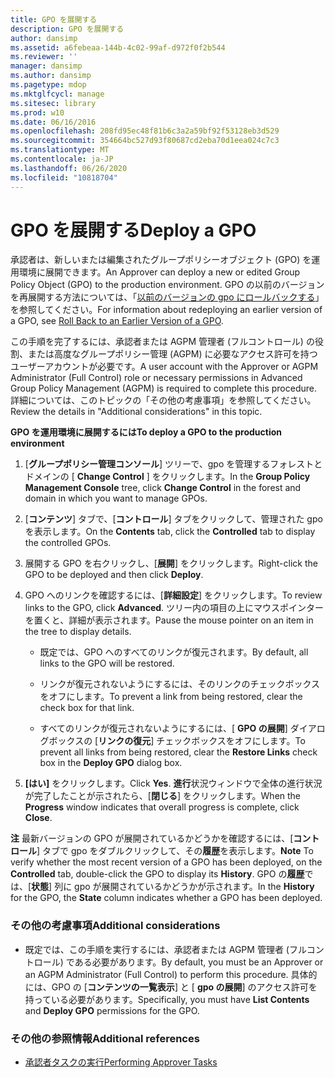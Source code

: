 ```yaml
---
title: GPO を展開する
description: GPO を展開する
author: dansimp
ms.assetid: a6febeaa-144b-4c02-99af-d972f0f2b544
ms.reviewer: ''
manager: dansimp
ms.author: dansimp
ms.pagetype: mdop
ms.mktglfcycl: manage
ms.sitesec: library
ms.prod: w10
ms.date: 06/16/2016
ms.openlocfilehash: 208fd95ec48f81b6c3a2a59bf92f53128eb3d529
ms.sourcegitcommit: 354664bc527d93f80687cd2eba70d1eea024c7c3
ms.translationtype: MT
ms.contentlocale: ja-JP
ms.lasthandoff: 06/26/2020
ms.locfileid: "10818704"
---
```

# <span data-ttu-id="d653e-103">GPO を展開する</span><span class="sxs-lookup"><span data-stu-id="d653e-103">Deploy a GPO</span></span>


<span data-ttu-id="d653e-104">承認者は、新しいまたは編集されたグループポリシーオブジェクト (GPO) を運用環境に展開できます。</span><span class="sxs-lookup"><span data-stu-id="d653e-104">An Approver can deploy a new or edited Group Policy Object (GPO) to the production environment.</span></span> <span data-ttu-id="d653e-105">GPO の以前のバージョンを再展開する方法については、「[以前のバージョンの gpo にロールバックする](roll-back-to-an-earlier-version-of-a-gpo-agpm40.md)」を参照してください。</span><span class="sxs-lookup"><span data-stu-id="d653e-105">For information about redeploying an earlier version of a GPO, see [Roll Back to an Earlier Version of a GPO](roll-back-to-an-earlier-version-of-a-gpo-agpm40.md).</span></span>

<span data-ttu-id="d653e-106">この手順を完了するには、承認者または AGPM 管理者 (フルコントロール) の役割、または高度なグループポリシー管理 (AGPM) に必要なアクセス許可を持つユーザーアカウントが必要です。</span><span class="sxs-lookup"><span data-stu-id="d653e-106">A user account with the Approver or AGPM Administrator (Full Control) role or necessary permissions in Advanced Group Policy Management (AGPM) is required to complete this procedure.</span></span> <span data-ttu-id="d653e-107">詳細については、このトピックの「その他の考慮事項」を参照してください。</span><span class="sxs-lookup"><span data-stu-id="d653e-107">Review the details in "Additional considerations" in this topic.</span></span>

**<span data-ttu-id="d653e-108">GPO を運用環境に展開するには</span><span class="sxs-lookup"><span data-stu-id="d653e-108">To deploy a GPO to the production environment</span></span>**

1.  <span data-ttu-id="d653e-109">[**グループポリシー管理コンソール**] ツリーで、gpo を管理するフォレストとドメインの [ **Change Control** ] をクリックします。</span><span class="sxs-lookup"><span data-stu-id="d653e-109">In the **Group Policy Management Console** tree, click **Change Control** in the forest and domain in which you want to manage GPOs.</span></span>

2.  <span data-ttu-id="d653e-110">[**コンテンツ**] タブで、[**コントロール**] タブをクリックして、管理された gpo を表示します。</span><span class="sxs-lookup"><span data-stu-id="d653e-110">On the **Contents** tab, click the **Controlled** tab to display the controlled GPOs.</span></span>

3.  <span data-ttu-id="d653e-111">展開する GPO を右クリックし、[**展開**] をクリックします。</span><span class="sxs-lookup"><span data-stu-id="d653e-111">Right-click the GPO to be deployed and then click **Deploy**.</span></span>

4.  <span data-ttu-id="d653e-112">GPO へのリンクを確認するには、[**詳細設定**] をクリックします。</span><span class="sxs-lookup"><span data-stu-id="d653e-112">To review links to the GPO, click **Advanced**.</span></span> <span data-ttu-id="d653e-113">ツリー内の項目の上にマウスポインターを置くと、詳細が表示されます。</span><span class="sxs-lookup"><span data-stu-id="d653e-113">Pause the mouse pointer on an item in the tree to display details.</span></span>

    -   <span data-ttu-id="d653e-114">既定では、GPO へのすべてのリンクが復元されます。</span><span class="sxs-lookup"><span data-stu-id="d653e-114">By default, all links to the GPO will be restored.</span></span>

    -   <span data-ttu-id="d653e-115">リンクが復元されないようにするには、そのリンクのチェックボックスをオフにします。</span><span class="sxs-lookup"><span data-stu-id="d653e-115">To prevent a link from being restored, clear the check box for that link.</span></span>

    -   <span data-ttu-id="d653e-116">すべてのリンクが復元されないようにするには、[ **GPO の展開**] ダイアログボックスの [**リンクの復元**] チェックボックスをオフにします。</span><span class="sxs-lookup"><span data-stu-id="d653e-116">To prevent all links from being restored, clear the **Restore Links** check box in the **Deploy GPO** dialog box.</span></span>

5.  <span data-ttu-id="d653e-117">**[はい]** をクリックします。</span><span class="sxs-lookup"><span data-stu-id="d653e-117">Click **Yes**.</span></span> <span data-ttu-id="d653e-118">**進行**状況ウィンドウで全体の進行状況が完了したことが示されたら、[**閉じる**] をクリックします。</span><span class="sxs-lookup"><span data-stu-id="d653e-118">When the **Progress** window indicates that overall progress is complete, click **Close**.</span></span>

<span data-ttu-id="d653e-119">**注** 最新バージョンの GPO が展開されているかどうかを確認するには、[**コントロール**] タブで gpo をダブルクリックして、その**履歴**を表示します。</span><span class="sxs-lookup"><span data-stu-id="d653e-119">**Note** To verify whether the most recent version of a GPO has been deployed, on the **Controlled** tab, double-click the GPO to display its **History**.</span></span> <span data-ttu-id="d653e-120">GPO の**履歴**では、[**状態**] 列に gpo が展開されているかどうかが示されます。</span><span class="sxs-lookup"><span data-stu-id="d653e-120">In the **History** for the GPO, the **State** column indicates whether a GPO has been deployed.</span></span>

 

### <span data-ttu-id="d653e-121">その他の考慮事項</span><span class="sxs-lookup"><span data-stu-id="d653e-121">Additional considerations</span></span>

-   <span data-ttu-id="d653e-122">既定では、この手順を実行するには、承認者または AGPM 管理者 (フルコントロール) である必要があります。</span><span class="sxs-lookup"><span data-stu-id="d653e-122">By default, you must be an Approver or an AGPM Administrator (Full Control) to perform this procedure.</span></span> <span data-ttu-id="d653e-123">具体的には、GPO の [**コンテンツの一覧表示**] と [ **gpo の展開**] のアクセス許可を持っている必要があります。</span><span class="sxs-lookup"><span data-stu-id="d653e-123">Specifically, you must have **List Contents** and **Deploy GPO** permissions for the GPO.</span></span>

### <span data-ttu-id="d653e-124">その他の参照情報</span><span class="sxs-lookup"><span data-stu-id="d653e-124">Additional references</span></span>

-   [<span data-ttu-id="d653e-125">承認者タスクの実行</span><span class="sxs-lookup"><span data-stu-id="d653e-125">Performing Approver Tasks</span></span>](performing-approver-tasks-agpm40.md)

 

 





